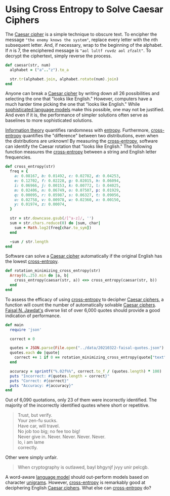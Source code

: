 # Using Cross Entropy to Solve Caesar Ciphers

The [Caesar cipher](caesar) is a simple technique to obscure text.
To encipher the message `"the enemy knows the system"`, replace every letter with the $n$th subsequent letter.
And, if necessary, wrap to the beginning of the alphabet.
If $n$ is 7, the enciphered message is `"aol lultf ruvdz aol zfzalt"`.
To decrypt the ciphertext, simply reverse the process.

```ruby
def caesar(str, num)
  alphabet = ("a".."z").to_a

  str.tr(alphabet.join, alphabet.rotate(num).join)
end
```

Anyone can break a [Caesar cipher](caesar) by writing down all 26 possibilities and selecting the one that "looks like English."
However, computers have a much harder time picking the one that "looks like English."
While [sophisticated language models](gpt2) make this possible, one may not be justified.
And even if it is, the performance of simpler solutions often serve as baselines to more sophisticated solutions.

[Information theory](information_theory) quantifies randomness with [entropy](entropy).
Furthermore, [cross-entropy](cross_entropy) quantifies the "difference" between two distributions, even when the distributions are unknown!
By measuring the [cross-entropy](cross_entropy), software can identify the Caesar rotation that "looks like English."
The following function measures the [cross-entropy](cross_entropy) between a string and English letter frequencies.

```ruby
def cross_entropy(str)
  freq = {
    a: 0.08167, b: 0.01492, c: 0.02782, d: 0.04253,
    e: 0.12702, f: 0.02228, g: 0.02015, h: 0.06094,
    i: 0.06966, j: 0.00153, k: 0.00772, l: 0.04025,
    m: 0.02406, n: 0.06749, o: 0.07507, p: 0.01929,
    q: 0.00095, r: 0.05987, s: 0.06327, t: 0.09056,
    u: 0.02758, v: 0.00978, w: 0.02360, x: 0.00150,
    y: 0.01974, z: 0.00074,
  }

  str = str.downcase.gsub(/[^a-z]/, '')
  sum = str.chars.reduce(0) do |sum, char|
    sum + Math.log2(freq[char.to_sym])
  end

  -sum / str.length
end
```

Software can solve a [Caesar cipher](caesar) automatically if the original English has the lowest [cross-entropy](cross_entropy).

```ruby
def rotation_minimizing_cross_entropy(str)
  Array(0..25).min do |a, b|
    cross_entropy(caesar(str, a)) <=> cross_entropy(caesar(str, b))
  end
end
```

To assess the efficacy of using [cross-entropy](cross_entroy) to decipher [Caesar ciphers](caesar),
  a function will count the number of automatically solvable [Caesar ciphers](caesar).
[Faisal N. Jawdat's](quotes) diverse list of over 6,000 quotes should provide a good indication of performance.

```ruby
def main
  require 'json'

  correct = 0

  quotes = JSON.parse(File.open("../data/20210322-faisal-quotes.json").read)
  quotes.each do |quote|
    correct += 1 if 0 == rotation_minimizing_cross_entropy(quote["text"])
  end

  accuracy = sprintf("%.02f%%", correct.to_f / (quotes.length) * 100)
  puts "Incorrect: #{quotes.length - correct}"
  puts "Correct: #{correct}"
  puts "Accuracy: #{accuracy}"
end
```

Out of 6,090 quotations, only 23 of them were incorrectly identified.
The majority of the incorrectly identified quotes where short or repetitive.

> Trust, but verify.  
> Your zen-fu sucks.  
> Have car, will travel.  
> No job too big; no fee too big!  
> Never give in. Never. Never. Never. Never.  
> lo, i am lame  
> correctly.  

Other were simply unfair.

> When cryptography is outlawed, bayl bhgynjf jvyy unir pelcgb.

A word-aware [language model](lang_model) should out-perform models based on character [unigrams](ngram).
However, [cross-entropy](cross_entropy) is remarkably good at deciphering English [Caesar ciphers](caesar).
What else can [cross-entropy](cross_entropy) do?

[caesar_cipher]: https://en.wikipedia.org/wiki/Caesar_cipher
[cross_entropy]: https://en.wikipedia.org/wiki/Cross_entropy
[entropy]: https://en.wikipedia.org/wiki/Entropy_%28information_theory%29
[gpt2]: https://en.wikipedia.org/wiki/GPT-2
[information_theory]: https://en.wikipedia.org/wiki/Information_theory
[lang_model]: https://en.wikipedia.org/wiki/Language_model
[ngram]: https://en.wikipedia.org/wiki/N-gram
[quotes]: http://faisal.com/q/about.html
